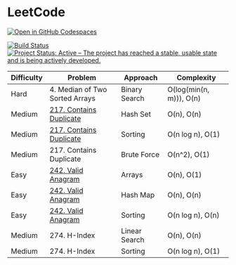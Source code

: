 # LeetCode

[![Open in GitHub Codespaces](https://github.com/codespaces/badge.svg)](https://codespaces.new/datttrian/leetcode)

[![Build Status](https://github.com/datttrian/leetcode/actions/workflows/main.yml/badge.svg)](https://github.com/datttrian/leetcode/actions/workflows/main.yml)
[![Project Status: Active – The project has reached a stable, usable state and is being actively developed.](https://www.repostatus.org/badges/latest/active.svg)](https://www.repostatus.org/#active)

<!-- |Difficulty|Problem                                                                                                                     |Complexity                                      |
|----------|----------------------------------------------------------------------------------------------------------------------------|------------------------------------------------|
|Medium    |[9. Palindrome Number](https://leetcode.com/problems/palindrome-number/solutions/5060268/olog10n-o1/)                       |O(log10(n)), O(1)                               |
|Medium    |[12. Integer to Roman](https://leetcode.com/problems/integer-to-roman/solutions/5060397/o1-o1/)                             |O(1), O(1)                                      |
|Medium    |[13. Roman to Integer](https://leetcode.com/problems/roman-to-integer/solutions/5060356/on-o1/)                             |O(n), O(1)                                      |z -->

|Difficulty|Problem                                                                                                                     |Approach                                      |Complexity                                      |
|----------|----------------------------------------------------------------------------------------------------------------------------|----------------------------------------------|------------------------------------------------|
|Hard      |4. Median of Two Sorted Arrays                                                                                              |Binary Search                                 |O(log(min(n, m))), O(n)                         |
|Medium    |[217. Contains Duplicate](https://leetcode.com/problems/contains-duplicate/solutions/5064039/on-on/)                        |Hash Set                                      |O(n), O(n)                                      |
|Medium    |[217. Contains Duplicate](https://leetcode.com/problems/contains-duplicate/solutions/5064035/on-log-n-o1/)                  |Sorting                                       |O(n log n), O(1)                                |
|Medium    |217. Contains Duplicate                                                                                                     |Brute Force                                   |O(n^2), O(1)                                    |
|Easy      |[242. Valid Anagram](https://leetcode.com/problems/valid-anagram/solutions/5069127/on-o1/)                                  |Arrays                                        |O(n), O(1)                                      |
|Easy      |[242. Valid Anagram](https://leetcode.com/problems/valid-anagram/solutions/5069036/on-on/)                                  |Hash Map                                      |O(n), O(n)                                      |
|Easy      |[242. Valid Anagram](https://leetcode.com/problems/valid-anagram/solutions/5069033/on-log-n-on/)                            |Sorting                                       |O(n log n), O(n)                                |
|Medium    |274. H-Index                                                                                                                |Linear Search                                 |O(n), O(n)                                      |
|Medium    |274. H-Index                                                                                                                |Sorting                                       |O(n log n), O(1)                                |
